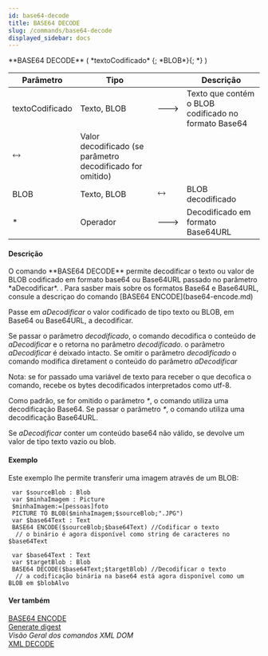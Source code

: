 ```yaml
---
id: base64-decode
title: BASE64 DECODE
slug: /commands/base64-decode
displayed_sidebar: docs
---
```


<!--REF #_command_.BASE64 DECODE.Syntax-->**BASE64 DECODE** ( *textoCodificado* {; *BLOB*}{; *} )<!-- END REF-->
<!--REF #_command_.BASE64 DECODE.Params-->
| Parâmetro | Tipo |  | Descrição |
| --- | --- | --- | --- |
| textoCodificado | Texto, BLOB | &#x1F852; | Texto que contém o BLOB codificado no formato Base64 |
| &#x1F858; | Valor decodificado (se parâmetro decodificado for omitido) |
| BLOB | Texto, BLOB | &#x1F858; | BLOB decodificado |
| * | Operador | &#x1F852; | Decodificado em formato Base64URL |

<!-- END REF-->

#### Descrição 

<!--REF #_command_.BASE64 DECODE.Summary-->O comando **BASE64 DECODE** permite decodificar o texto ou valor de BLOB codificado em formato base64 ou Base64URL passado no parâmetro *aDecodificar*.<!-- END REF--> . Para sasber mais sobre os formatos Base64 e Base64URL, consule a descriçao do comando [BASE64 ENCODE](base64-encode.md)

Passe em *aDecodificar* o valor codificado de tipo texto ou BLOB, em Base64 ou Base64URL, a decodificar.

Se passar o parâmetro *decodificado*, o comando decodifica o conteúdo de *aDecodificar*  e o retorna no parâmetro *decodificado*. o parâmetro *aDecodificar* é deixado intacto. Se omitir o parâmetro *decodificado*  o comando modifica diretament o conteúdo do parâmetro *aDecodificar* 

Nota: se for passado uma variável de texto para receber o que decofica o comando, recebe os bytes decodificados interpretados como utf-8.

Como padrão, se for omitido o parâmetro *\**, o comando utiliza uma decodificação Base64\. Se passar o parâmetro *\**, o comando utiliza uma decodificação Base64URL. 

Se *aDecodificar* conter um conteúdo base64 não válido, se devolve um valor de tipo texto vazio ou blob.

#### Exemplo 

Este exemplo lhe permite transferir uma imagem através de um BLOB:

```4d
 var $sourceBlob : Blob
 var $minhaImagem : Picture
 $minhaImagem:=[pessoas]foto
 PICTURE TO BLOB($minhaImagem;$sourceBlob;".JPG")
 var $base64Text : Text
 BASE64 ENCODE($sourceBlob;$base64Text) //Codificar o texto
  // o binário é agora disponível como string de caracteres no $base64Text
 
 var $base64Text : Text
 var $targetBlob : Blob
 BASE64 DECODE($base64Text;$targetBlob) //Decodificar o texto
  // a codificação binária na base64 está agora disponível como um BLOB em $blobAlvo
```

#### Ver também 

[BASE64 ENCODE](base64-encode.md)  
[Generate digest](generate-digest.md)  
*Visão Geral dos comandos XML DOM*  
[XML DECODE](xml-decode.md)  